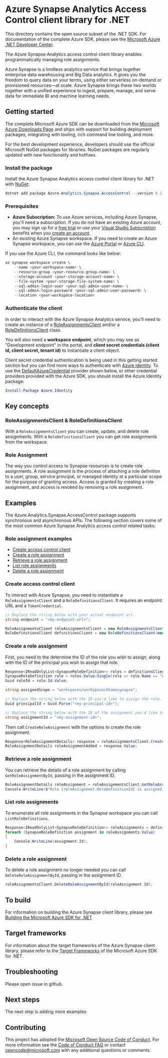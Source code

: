 # Azure Synapse Analytics Access Control client library for .NET

This directory contains the open source subset of the .NET SDK. For documentation of the complete Azure SDK, please see the [Microsoft Azure .NET Developer Center](https://azure.microsoft.com/develop/net/).

The Azure Synapse Analytics access control client library enables programmatically managing role assignments.

Azure Synapse is a limitless analytics service that brings together enterprise data warehousing and Big Data analytics. It gives you the freedom to query data on your terms, using either serverless on-demand or provisioned resources—at scale. Azure Synapse brings these two worlds together with a unified experience to ingest, prepare, manage, and serve data for immediate BI and machine learning needs. 

## Getting started

The complete Microsoft Azure SDK can be downloaded from the [Microsoft Azure Downloads Page](https://azure.microsoft.com/downloads/?sdk=net) and ships with support for building deployment packages, integrating with tooling, rich command line tooling, and more.

For the best development experience, developers should use the official Microsoft NuGet packages for libraries. NuGet packages are regularly updated with new functionality and hotfixes.

### Install the package
Install the Azure Synapse Analytics access control client library for .NET with [NuGet](https://www.nuget.org/packages/Azure.Analytics.Synapse.AccessControl/):

```PowerShell
dotnet add package Azure.Analytics.Synapse.AccessControl --version 0.1.0-preview.1
```

### Prerequisites
- **Azure Subscription:**  To use Azure services, including Azure Synapse, you'll need a subscription.  If you do not have an existing Azure account, you may sign up for a [free trial](https://azure.microsoft.com/free) or use your [Visual Studio Subscription](https://visualstudio.microsoft.com/subscriptions/) benefits when you [create an account](https://account.windowsazure.com/Home/Index).
- An existing Azure Synapse workspace. If you need to create an Azure Synapse workspace, you can use the [Azure Portal](https://portal.azure.com/) or [Azure CLI](https://docs.microsoft.com/cli/azure).

If you use the Azure CLI, the command looks like below:

```PowerShell
az synapse workspace create \
    --name <your-workspace-name> \
    --resource-group <your-resource-group-name> \
    --storage-account <your-storage-account-name> \
    --file-system <your-storage-file-system-name> \
    --sql-admin-login-user <your-sql-admin-user-name> \
    --sql-admin-login-password <your-sql-admin-user-password> \
    --location <your-workspace-location>
```

### Authenticate the client
In order to interact with the Azure Synapse Analytics service, you'll need to create an instance of a [RoleAssignmentsClient](https://github.com/Azure/azure-sdk-for-net/blob/master/sdk/synapse/Azure.Analytics.Synapse.AccessControl/src/Customization/RoleAssignmentsClient.cs) and/or a [RoleDefinitionsClient](https://github.com/Azure/azure-sdk-for-net/blob/master/sdk/synapse/Azure.Analytics.Synapse.AccessControl/src/Customization/RoleDefinitionsClient.cs) class.

You will also  need a **workspace endpoint**, which you may see as "Development endpoint" in the portal, and **client secret credentials (client id, client secret, tenant id)** to instantiate a client object.

Client secret credential authentication is being used in this getting started section but you can find more ways to authenticate with [Azure identity](https://github.com/Azure/azure-sdk-for-net/tree/master/sdk/identity/Azure.Identity). To use the [DefaultAzureCredential](https://github.com/Azure/azure-sdk-for-net/tree/master/sdk/identity/Azure.Identity#defaultazurecredential) provider shown below,
or other credential providers provided with the Azure SDK, you should install the Azure.Identity package:

```PowerShell
Install-Package Azure.Identity
```

## Key concepts

### RoleAssignmentsClient & RoleDefinitionsClient

With a `RoleAssignmentsClient` you can create, update, and delete role assignments. With a `RoleDefinitionsClient` you can get role assignments from the workspace.

### Role Assignment
The way you control access to Synapse resources is to create role assignments. A role assignment is the process of attaching a role definition to a user, group, service principal, or managed identity at a particular scope for the purpose of granting access. Access is granted by creating a role assignment, and access is revoked by removing a role assignment.

## Examples
The Azure.Analytics.Synapse.AccessControl package supports synchronous and asynchronous APIs. The following section covers some of the most common Azure Synapse Analytics access control related tasks:

### Role assignment examples
* [Create access control client](#create-access-control-client)
* [Create a role assignment](#create-a-role-assignment)
* [Retrieve a role assignment](#retrieve-a-role-assignment)
* [List role assignments](#list-role-assignments)
* [Delete a role assignment](#delete-a-role-assignment)

### Create access control client

To interact with Azure Synapse, you need to instantiate a `RoleAssignmentsClient` and a `RoleDefinitionsClient`. It requires an endpoint URL and a `TokenCredential`.

```C# Snippet:CreateAccessControlClient
// Replace the string below with your actual endpoint url.
string endpoint = "<my-endpoint-url>";

RoleAssignmentsClient roleAssignmentsClient = new RoleAssignmentsClient(new Uri(endpoint), new DefaultAzureCredential());
RoleDefinitionsClient definitionsClient = new RoleDefinitionsClient(new Uri(endpoint), new DefaultAzureCredential());
```

### Create a role assignment

First, you need to the determine the ID of the role you wish to assign, along with the ID of the principal you wish to assign that role.

```C# Snippet:PrepCreateRoleAssignment
Response<IReadOnlyList<SynapseRoleDefinition>> roles = definitionsClient.ListRoleDefinitions();
SynapseRoleDefinition role = roles.Value.Single(role => role.Name == "Workspace Admin");
Guid roleId = role.Id.Value;

string assignedScope = "workspaces/workspacechhamosynapse";

// Replace the string below with the ID you'd like to assign the role.
Guid principalId = Guid.Parse("<my-principal-id>");

// Replace the string below with the ID of the assignment you'd like to use.
string assignmentId = "<my-assignment-id>";
```

Then call `CreateRoleAssignment` with the options to create the role assignment.

```C# Snippet:CreateRoleAssignment
Response<RoleAssignmentDetails> response = roleAssignmentsClient.CreateRoleAssignment (assignmentId, roleId, principalId, assignedScope);
RoleAssignmentDetails roleAssignmentAdded = response.Value;
```

### Retrieve a role assignment

You can retrieve the details of a role assignment by calling `GetRoleAssignmentById`, passing in the assignment ID.

```C# Snippet:RetrieveRoleAssignment
RoleAssignmentDetails roleAssignment = roleAssignmentsClient.GetRoleAssignmentById(roleAssignmentAdded.Id);
Console.WriteLine($"Role {roleAssignment.RoleDefinitionId} is assigned to {roleAssignment.PrincipalId}.");
```

### List role assignments

To enumerate all role assignments in the Synapse workspace you can call `ListRoleDefinitions`.

```C# Snippet:ListRoleAssignments
Response<IReadOnlyList<SynapseRoleDefinition>> roleAssignments = definitionsClient.ListRoleDefinitions();
foreach (SynapseRoleDefinition assignment in roleAssignments.Value)
{
    Console.WriteLine(assignment.Id);
}
```

### Delete a role assignment

To delete a role assignment no longer needed you can call `DeleteRoleAssignmentById`, passing in the assignment ID.

```C# Snippet:DeleteRoleAssignment
roleAssignmentsClient.DeleteRoleAssignmentById(roleAssignment.Id);
```

## To build

For information on building the Azure Synapse client library, please see [Building the Microsoft Azure SDK for .NET](https://github.com/azure/azure-sdk-for-net#to-build)

## Target frameworks

For information about the target frameworks of the Azure Synapse client library, please refer to the [Target Frameworks](https://github.com/azure/azure-sdk-for-net#target-frameworks) of the Microsoft Azure SDK for .NET.  

## Troubleshooting

Please open issue in github.

## Next steps

The next step is adding more examples

## Contributing

This project has adopted the [Microsoft Open Source Code of Conduct](https://opensource.microsoft.com/codeofconduct/). For more information see the [Code of Conduct FAQ](https://opensource.microsoft.com/codeofconduct/faq/) or contact [opencode@microsoft.com](mailto:opencode@microsoft.com) with any additional questions or comments.
